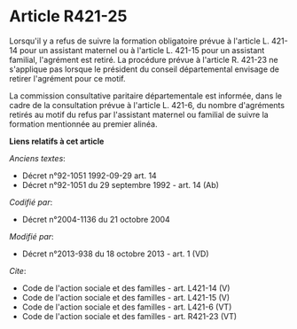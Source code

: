 # Article R421-25

Lorsqu'il y a refus de suivre la formation obligatoire prévue à l'article L. 421-14 pour un assistant maternel ou à l'article
L. 421-15 pour un assistant familial, l'agrément est retiré. La procédure prévue à l'article R. 421-23 ne s'applique pas
lorsque le président du conseil départemental envisage de retirer l'agrément pour ce motif. 

La commission consultative paritaire départementale est informée, dans le cadre de la consultation prévue à l'article L.
421-6, du nombre d'agréments retirés au motif du refus par l'assistant maternel ou familial de suivre la formation mentionnée
au premier alinéa.

**Liens relatifs à cet article**

_Anciens textes_:

  - Décret n°92-1051 1992-09-29 art. 14
  - Décret n°92-1051 du 29 septembre 1992 - art. 14 (Ab)

_Codifié par_:

  - Décret n°2004-1136 du 21 octobre 2004

_Modifié par_:

  - Décret n°2013-938 du 18 octobre 2013 - art. 1 (VD)

_Cite_:

  - Code de l'action sociale et des familles - art. L421-14 (V)
  - Code de l'action sociale et des familles - art. L421-15 (V)
  - Code de l'action sociale et des familles - art. L421-6 (VT)
  - Code de l'action sociale et des familles - art. R421-23 (VT)

